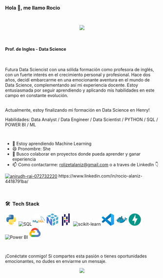
### Hola 👋, me llamo Rocio

<br>

<p align="center">
  <img src="https://i.giphy.com/media/v1.Y2lkPTc5MGI3NjExbWYyMDFkcjRoaTc3d2huMGw5eHc4b3dqdjQyNGxoNjI5NHQ1aXJtNCZlcD12MV9pbnRlcm5hbF9naWZfYnlfaWQmY3Q9Zw/4rL0k8t2mSmWbzO8fl/giphy.gif" width="300" />
</p>

<br>

#### Prof. de Ingles - Data Science

<br>

Futura Data Sciencist con una sólida formación como profesora de inglés, con un fuerte interés en el crecimiento personal y profesional. Hace dos años, decidí embarcarme en una emocionante aventura en el mundo de Data Science, complementando así mi experiencia docente. Estoy entusiasmada por seguir aprendiendo y aplicando mis habilidades en este campo en constante evolución.

<br>
Actualmente, estoy finalizando mi formación en Data Science en Henry!

<br>

Habilidades: Data Analyst / Data Engineer / Data Scientist / PYTHON / SQL / POWER BI / ML

<br>

- 🌱 Estoy aprendiendo Machine Learning 
- 😄 Pronombre: She 
- 👯 Busco colaborar en proyectos donde pueda aprender y ganar experiencia
- 📫 Como contactarme: rolizetalaniz@gmail.com o a traves de LinkedIn 👇

<p align="left">
<a href="https://linkedin.com/in/anirudh-rai-072732220" target="blank"><img align="center" src="https://raw.githubusercontent.com/rahuldkjain/github-profile-readme-generator/master/src/images/icons/Social/linked-in-alt.svg" alt="anirudh-rai-072732220" height="30" width="40" /></a> https://www.linkedin.com/in/rocio-alaniz-4418791ba/
</p>

<br>

### 🛠 &nbsp;Tech Stack

<p align="left">
  <img src="https://raw.githubusercontent.com/devicons/devicon/master/icons/python/python-original.svg" alt="python" width="40" height="40"/>
  <img src="https://upload.wikimedia.org/wikipedia/commons/8/87/Sql_data_base_with_logo.png" alt="SQL" width="40" height="40"/>
  <img src="https://raw.githubusercontent.com/devicons/devicon/master/icons/mysql/mysql-original-wordmark.svg" alt="mysql" width="40" height="40"/> 
  <img src="https://raw.githubusercontent.com/devicons/devicon/master/icons/numpy/numpy-original.svg" alt="numpy" width="40" height="40"/> 
  <img src="https://raw.githubusercontent.com/devicons/devicon/master/icons/pandas/pandas-original.svg" alt="pandas" width="40" height="40"/> 
  <img src="https://upload.wikimedia.org/wikipedia/commons/0/05/Scikit_learn_logo_small.svg" alt="scikit-learn" width="40" height="40"/> 
  <img src="https://raw.githubusercontent.com/devicons/devicon/master/icons/vscode/vscode-original.svg" alt="Visual Studio Code" width="40" height="40"/> 
  <img src="https://raw.githubusercontent.com/devicons/devicon/master/icons/docker/docker-original.svg" alt="docker" width="40" height="40"/> 
  <img src="https://raw.githubusercontent.com/devicons/devicon/master/icons/fastapi/fastapi-original.svg" alt="fastapi" width="40" height="40"/> 
  <img src="https://github.com/microsoft/PowerBI-Icons/blob/main/SVG/Power-BI.svg" alt="Power BI" width="40" height="40"/>
  <img src="https://raw.githubusercontent.com/devicons/devicon/master/icons/googlecloud/googlecloud-original.svg" alt="Google Cloud Platform" width="40" height="40"/>
</p>

<br>

¡Conéctate conmigo!
Si compartes esta pasión o tienes oportunidades emocionantes, no dudes en enviarme un mensaje.
<br>

<p align="center">
  <img src="https://i.giphy.com/media/v1.Y2lkPTc5MGI3NjExMmZqdDN0MnR2eWo1Mm44YTBzOG8ybjkyYmE1OTUxdjVueGlwczg0YSZlcD12MV9pbnRlcm5hbF9naWZfYnlfaWQmY3Q9Zw/3yRHVLXGeodopGpq7l/giphy.gif" width="300" />
</p>

<br>
